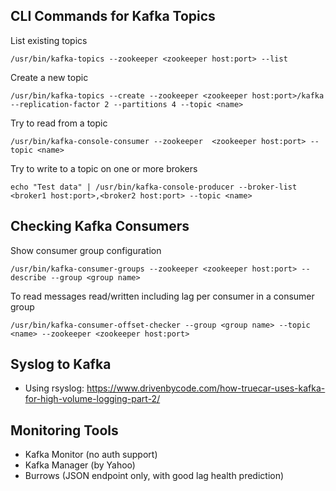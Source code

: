 ## CLI Commands for Kafka Topics

List existing topics

    /usr/bin/kafka-topics --zookeeper <zookeeper host:port> --list
    
Create a new topic

    /usr/bin/kafka-topics --create --zookeeper <zookeeper host:port>/kafka --replication-factor 2 --partitions 4 --topic <name>
    
Try to read from a topic

    /usr/bin/kafka-console-consumer --zookeeper  <zookeeper host:port> --topic <name>
    
Try to write to a topic on one or more brokers

    echo "Test data" | /usr/bin/kafka-console-producer --broker-list <broker1 host:port>,<broker2 host:port> --topic <name>

## Checking Kafka Consumers

Show consumer group configuration

    /usr/bin/kafka-consumer-groups --zookeeper <zookeeper host:port> --describe --group <group name>
    
To read messages read/written including lag per consumer in a consumer group

    /usr/bin/kafka-consumer-offset-checker --group <group name> --topic <name> --zookeeper <zookeeper host:port>


## Syslog to Kafka

- Using rsyslog: https://www.drivenbycode.com/how-truecar-uses-kafka-for-high-volume-logging-part-2/

## Monitoring Tools

- Kafka Monitor (no auth support)
- Kafka Manager (by Yahoo)
- Burrows (JSON endpoint only, with good lag health prediction)
